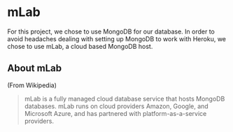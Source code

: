 # mLab

For this project, we chose to use MongoDB for our database. In order to avoid headaches dealing with setting up MongoDB to work with Heroku, we chose to use mLab, a cloud based MongoDB host.

## About mLab
(From Wikipedia)

> mLab is a fully managed cloud database service that hosts MongoDB databases. mLab runs on cloud providers Amazon, Google, and Microsoft Azure, and has partnered with platform-as-a-service providers.
